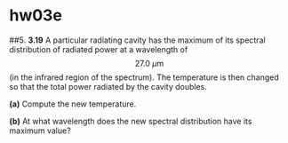 # hw03e

##5.
**3.19**
A particular radiating cavity has the maximum of its spectral distribution of radiated power at a wavelength of $$27.0\:\mu\text{m}$$ (in the infrared region of the spectrum).  The temperature is then changed so that the total power radiated by the cavity doubles. 

**(a)** Compute the new temperature. 

**(b)** At what wavelength does the new spectral distribution have its maximum value?